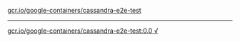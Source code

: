 [gcr.io/google-containers/cassandra-e2e-test](https://hub.docker.com/r/anjia0532/cassandra-e2e-test/tags/) 

----
[gcr.io/google-containers/cassandra-e2e-test:0.0 √](https://hub.docker.com/r/anjia0532/cassandra-e2e-test/tags/)

